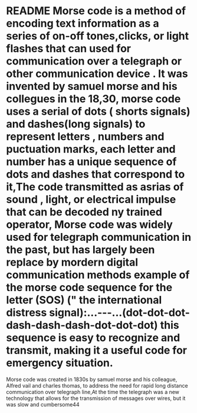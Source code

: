 # README Morse code is a method of encoding text information as a series of on-off tones,clicks, or light flashes that can used for communication over a telegraph or  other communication device . It was invented by samuel morse and his collegues in the 18,30, morse code uses a serial of dots ( shorts signals) and dashes(long signals) to represent letters , numbers and puctuation marks, each letter and number has a unique sequence of dots and dashes that correspond to it,The code transmitted  as asrias of sound , light, or electrical impulse that can be decoded ny trained operator, Morse  code  was  widely used for telegraph communication in the past, but has largely been replace by mordern digital communication methods example of the morse code sequence for the letter (SOS) (" the international distress signal):...---...(dot-dot-dot-dash-dash-dash-dot-dot-dot) this sequence is easy to recognize and transmit, making it a useful code for emergency situation.
Morse code was created in 1830s by samuel morse and his colleague, Alfred vail and charles thomas, to address   the need for rapid long distance communication over telegraph line,At the time the telegraph  was a new technology that allows for the transmission of messages over wires, but it was slow and cumbersome44
